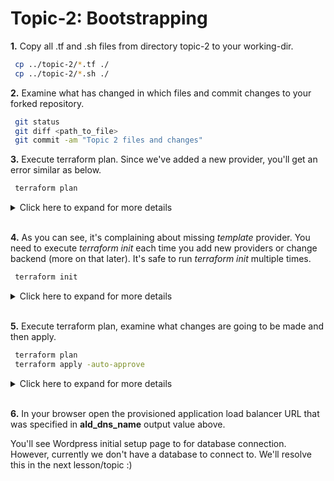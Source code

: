 # Topic-2: Bootstrapping

**1.** Copy all .tf and .sh files from directory topic-2 to your working-dir.
```bash
 cp ../topic-2/*.tf ./
 cp ../topic-2/*.sh ./
```

**2.** Examine what has changed in which files and commit changes to your forked repository.

```bash
 git status
 git diff <path_to_file>
 git commit -am "Topic 2 files and changes"
```

**3.** Execute terraform plan. Since we've added a new provider, you'll get an error similar as below. 

```bash
 terraform plan
```

<details><summary>Click here to expand for more details</summary>
<p>

```
 $ terraform plan
Plugin reinitialization required. Please run "terraform init".
Reason: Could not satisfy plugin requirements.

Plugins are external binaries that Terraform uses to access and manipulate
resources. The configuration provided requires plugins which can't be located,
don't satisfy the version constraints, or are otherwise incompatible.

1 error(s) occurred:

* provider.template: no suitable version installed
  version requirements: "(any version)"
  versions installed: none

Terraform automatically discovers provider requirements from your
configuration, including providers used in child modules. To see the
requirements and constraints from each module, run "terraform providers".


Error: error satisfying plugin requirements

```
</p>
</details>
</br>

**4.** As you can see, it's complaining about missing *template* provider. You need to execute *terraform init* each time you 
add new providers or change backend (more on that later). It's safe to run *terraform init* multiple times.

```bash
 terraform init
```

<details><summary>Click here to expand for more details</summary>
<p>

```
$ terraform init

Initializing provider plugins...
- Checking for available provider plugins on https://releases.hashicorp.com...
- Downloading plugin for provider "template" (1.0.0)...

The following providers do not have any version constraints in configuration,
so the latest version was installed.

To prevent automatic upgrades to new major versions that may contain breaking
changes, it is recommended to add version = "..." constraints to the
corresponding provider blocks in configuration, with the constraint strings
suggested below.

* provider.aws: version = "~> 1.54"
* provider.template: version = "~> 1.0"

Terraform has been successfully initialized!

You may now begin working with Terraform. Try running "terraform plan" to see
any changes that are required for your infrastructure. All Terraform commands
should now work.

If you ever set or change modules or backend configuration for Terraform,
rerun this command to reinitialize your working directory. If you forget, other
commands will detect it and remind you to do so if necessary.
```
</p>
</details>
</br>


**5.** Execute terraform plan, examine what changes are going to be made and then apply.

```bash
 terraform plan
 terraform apply -auto-approve
```

<details><summary>Click here to expand for more details</summary>
<p>

```
...
[ Some output removed ]
...
  
+ aws_security_group_rule.ssh_access
         id:                                                                                       <computed>
         cidr_blocks.#:                                                                            "1"
         cidr_blocks.0:                                                                            "0.0.0.0/0"
         description:                                                                              "Allow SSH access"
         from_port:                                                                                "22"
         protocol:                                                                                 "tcp"
         security_group_id:                                                                        "${aws_security_group.asg.id}"
         self:                                                                                     "false"
         source_security_group_id:                                                                 <computed>
         to_port:                                                                                  "22"
         type:                                                                                     "ingress"
   
   
   Plan: 14 to add, 0 to change, 0 to destroy.
   
   ------------------------------------------------------------------------
   
   Note: You didn't specify an "-out" parameter to save this plan, so Terraform
   can't guarantee that exactly these actions will be performed if
   "terraform apply" is subsequently run.
   
 $ terraform apply
 
 ...
 [ Some output removed ]
 ...
 
 Do you want to perform these actions?
   Terraform will perform the actions described above.
   Only 'yes' will be accepted to approve.
 
   Enter a value: yes
 
 aws_security_group.asg: Creating...
   arn:                    "" => "<computed>"
   description:            "" => "Allow user SSH and ALB traffic"
   egress.#:               "" => "<computed>"
   ingress.#:              "" => "<computed>"

...
[ Some output removed ]
...

 port:                              "" => "80"
  protocol:                          "" => "HTTP"
  ssl_policy:                        "" => "<computed>"
aws_lb_listener.front_end: Creation complete after 1s (ID: arn:aws:elasticloadbalancing:eu-central...ault/bd11de57716f17a0/ba506136c9dc282b)

Apply complete! Resources: 14 added, 0 changed, 0 destroyed.

Outputs:

alb_dns_name = arya-stark-alb-default-278267658.eu-central-1.elb.amazonaws.com
alb_id = arn:aws:elasticloadbalancing:eu-central-1:437278685207:loadbalancer/app/arya-stark-alb-default/bd11de57716f17a0
vpc_id = vpc-0faf9cf26d5246000

```
</p>
</details>
</br>

**6.** In your browser open the provisioned application load balancer URL that was specified in **ald_dns_name** output value above. 

You'll see Wordpress initial setup page to for database connection. However, currently we don't have a database to connect to. 
We'll resolve this in the next lesson/topic :)


